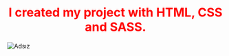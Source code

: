   <h1 style="color: red; text-align: center;">I created my project with HTML, CSS and SASS. </h1>

![Adsız](https://github.com/esraarnusaslan/Weather-Card-Scss-Project/assets/131678210/d8d8412b-0934-483a-a72a-0563863db1de)
